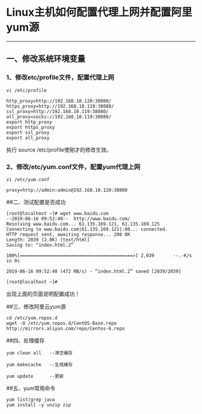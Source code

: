# Linux主机如何配置代理上网并配置阿里yum源
---
## 一、修改系统环境变量
### 1、修改etc/profile文件，配置代理上网
```
vi /etc/profile

http_proxy=http://192.168.10.120:38080/
https_proxy=http://192.168.10.119:38080/
ssl_proxy=http://192.168.10.119:38080/
all_proxy=socks://192.168.10.119:38080/
export http_proxy
export https_proxy
export ssl_proxy
export all_proxy
```
执行 source /etc/profile使刚才的修改生效。

### 2、修改/etc/yum.conf文件，配置yum代理上网
```
vi /etc/yum.conf

proxy=http://admin:admin@192.168.10.120:38080
```

##二、测试配置是否成功
```
[root@localhost ~]# wget www.baidu.com
--2019-06-16 09:52:40--  http://www.baidu.com/
Resolving www.baidu.com... 61.135.169.121, 61.135.169.125
Connecting to www.baidu.com|61.135.169.121|:80... connected.
HTTP request sent, awaiting response... 200 OK
Length: 2039 (2.0K) [text/html]
Saving to: “index.html.2”

100%[==========================================>] 2,039       --.-K/s   in 0s      

2019-06-16 09:52:40 (472 MB/s) - “index.html.2” saved [2039/2039]

[root@localhost ~]# 

```

出现上面的页面说明配置成功！

##三、修改阿里云yum源
```
cd /etc/yum.repos.d
wget -O /etc/yum.repos.d/CentOS-Base.repo http://mirrors.aliyun.com/repo/Centos-6.repo
```

##四、处理缓存
```
yum clean all  	--清空缓存

yum makecache	--生成缓存

yum update 		--更新
```

##五、yum常用命令
```
yum list|grep java
yum install -y unzip zip
```